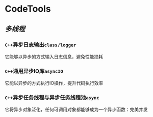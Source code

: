 # CodeTools
## ***多线程***
### ```C++```异步日志输出```class/logger```
它能够以异步的方式输入日志信息，避免性能损耗
### ```C++```通用异步IO库```asyncIO```
它能以异步的方式执行IO操作，提升代码执行效率
### ```C++```异步任务线程与异步任务线程池```async```
它将异步对象泛化，任何可调用对象都能够成为一个异步函数：完美并发
